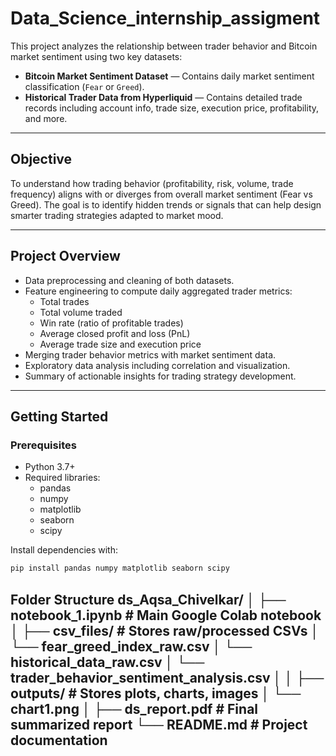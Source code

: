# Data_Science_internship_assigment

This project analyzes the relationship between trader behavior and Bitcoin market sentiment using two key datasets:

- **Bitcoin Market Sentiment Dataset** — Contains daily market sentiment classification (`Fear` or `Greed`).
- **Historical Trader Data from Hyperliquid** — Contains detailed trade records including account info, trade size, execution price, profitability, and more.

---

## Objective

To understand how trading behavior (profitability, risk, volume, trade frequency) aligns with or diverges from overall market sentiment (Fear vs Greed). The goal is to identify hidden trends or signals that can help design smarter trading strategies adapted to market mood.

---

## Project Overview

- Data preprocessing and cleaning of both datasets.
- Feature engineering to compute daily aggregated trader metrics:
  - Total trades
  - Total volume traded
  - Win rate (ratio of profitable trades)
  - Average closed profit and loss (PnL)
  - Average trade size and execution price
- Merging trader behavior metrics with market sentiment data.
- Exploratory data analysis including correlation and visualization.
- Summary of actionable insights for trading strategy development.

---

## Getting Started

### Prerequisites

- Python 3.7+
- Required libraries:
  - pandas
  - numpy
  - matplotlib
  - seaborn
  - scipy

Install dependencies with:

```bash
pip install pandas numpy matplotlib seaborn scipy
```
**Folder Structure**
ds_Aqsa_Chivelkar/
│
├── notebook_1.ipynb # Main Google Colab notebook
│
├── csv_files/ # Stores raw/processed CSVs
│ └── fear_greed_index_raw.csv
│ └── historical_data_raw.csv
│ └── trader_behavior_sentiment_analysis.csv 
│
│
├── outputs/ # Stores plots, charts, images
│ └── chart1.png
│
├── ds_report.pdf # Final summarized report
└── README.md # Project documentation
--------

